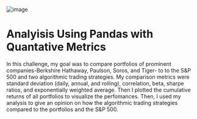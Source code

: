 ![image](https://github.com/Jvvne/Quant-DataCleaning/assets/148028363/47e8746f-48ee-4998-baea-a3820708ea91)

# Analyisis Using Pandas with Quantative Metrics
In this challenge, my goal was to compare portfolios of prominent companies-Berkshire Hathaway, Paulson, Soros, and Tiger- to to the S&P 500 and two algorithmic trading strategies. My comparison metrics were standard deviation (daily, annual, and rolling), correlation, beta, sharpe ratios, and exponentially weighted average. Then I plotted the cumulative returns of all portfolios to visualize the perfomances. Then, I used my analysis to give an opinion on how the algorithmic trading strategies compared to the portfolios and the S&P 500.
